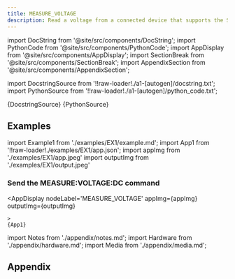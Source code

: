 ```yaml
---
title: MEASURE_VOLTAGE
description: Read a voltage from a connected device that supports the SCPI protocol.
---
```


[//]: # (Custom component imports)

import DocString from '@site/src/components/DocString';
import PythonCode from '@site/src/components/PythonCode';
import AppDisplay from '@site/src/components/AppDisplay';
import SectionBreak from '@site/src/components/SectionBreak';
import AppendixSection from '@site/src/components/AppendixSection';

[//]: # (Docstring)

import DocstringSource from '!!raw-loader!./a1-[autogen]/docstring.txt';
import PythonSource from '!!raw-loader!./a1-[autogen]/python_code.txt';

<DocString>{DocstringSource}</DocString>
<PythonCode GLink='IO/PROTOCOLS/SCPI/MEASURE_VOLTAGE/MEASURE_VOLTAGE.py'>{PythonSource}</PythonCode>

<SectionBreak />

[//]: # (Examples)

## Examples

import Example1 from './examples/EX1/example.md';
import App1 from '!!raw-loader!./examples/EX1/app.json';
import appImg from './examples/EX1/app.jpeg'
import outputImg from './examples/EX1/output.jpeg'

### Send the MEASURE:VOLTAGE:DC command

<AppDisplay 
    nodeLabel='MEASURE_VOLTAGE'
    appImg={appImg}
    outputImg={outputImg}

    >
    {App1}
</AppDisplay>

<Example1 />

<SectionBreak />

[//]: # (Appendix)

import Notes from './appendix/notes.md';
import Hardware from './appendix/hardware.md';
import Media from './appendix/media.md';

## Appendix

<AppendixSection index={0} folderPath='nodes/IO/PROTOCOLS/SCPI/MEASURE_VOLTAGE/appendix/'><Notes /></AppendixSection>
<AppendixSection index={1} folderPath='nodes/IO/PROTOCOLS/SCPI/MEASURE_VOLTAGE/appendix/'><Hardware /></AppendixSection>
<AppendixSection index={2} folderPath='nodes/IO/PROTOCOLS/SCPI/MEASURE_VOLTAGE/appendix/'><Media /></AppendixSection>

<!--Add Button here-->
